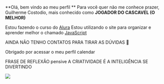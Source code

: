 **Olá, bem vindo ao meu perfil **
Para você quer não me conhece prazer, Guilherme Costodio, mais conhecido como **JOGADOR DO CASCAVEL (O MELHOR)**

Estou fazendo o curso do [Alura](https://www.alura.com.br)
Estou utilizando o site para organizar e aprender melhor o chamado [JavaScript](https://pt.wikipedia.org/wiki/JavaScript)

AINDA NÃO TENHO CONTATOS PARA TIRAR AS DÚVIDAS 💎

Obrigado por acessar o meu perfil calendar

FRASE DE REFLEXÂO pensive A CRIATIVIDADE É A INTELIGÊNCIA SE DIVERTINDO 

![](https://media.tenor.com/WfB2PNMXY6AAAAAC/manchester-united-cristiano-ronaldo.gif)

